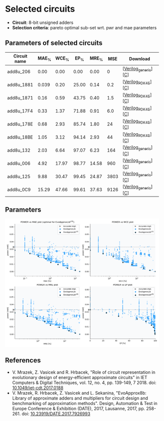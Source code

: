 
Selected circuits
===================
 - **Circuit**: 8-bit unsigned adders
 - **Selection criteria**: pareto optimal sub-set wrt. pwr and mae parameters

Parameters of selected circuits
----------------------------

| Circuit name | MAE<sub>%</sub> | WCE<sub>%</sub> | EP<sub>%</sub> | MRE<sub>%</sub> | MSE | Download |
| --- |  --- | --- | --- | --- | --- | --- | 
| add8u_206 | 0.00 | 0.00 | 0.00 | 0.00 | 0 |  [[Verilog<sub>generic</sub>](add8u_206.v)]  [[C](add8u_206.c)] |
| add8u_1881 | 0.039 | 0.20 | 25.00 | 0.14 | 0.2 |   [[Verilog<sub>PDK45</sub>](add8u_1881_pdk45.v)] [[C](add8u_1881.c)] |
| add8u_1871 | 0.16 | 0.59 | 43.75 | 0.40 | 1.5 |   [[Verilog<sub>PDK45</sub>](add8u_1871_pdk45.v)] [[C](add8u_1871.c)] |
| add8u_17F4 | 0.33 | 1.37 | 71.88 | 0.91 | 6.0 |   [[Verilog<sub>PDK45</sub>](add8u_17F4_pdk45.v)] [[C](add8u_17F4.c)] |
| add8u_178E | 0.68 | 2.93 | 85.74 | 1.80 | 24 |   [[Verilog<sub>PDK45</sub>](add8u_178E_pdk45.v)] [[C](add8u_178E.c)] |
| add8u_18BE | 1.05 | 3.12 | 94.14 | 2.93 | 44 |   [[Verilog<sub>PDK45</sub>](add8u_18BE_pdk45.v)] [[C](add8u_18BE.c)] |
| add8u_132 | 2.03 | 6.64 | 97.07 | 6.23 | 164 |  [[Verilog<sub>generic</sub>](add8u_132.v)]  [[C](add8u_132.c)] |
| add8u_006 | 4.92 | 17.97 | 98.77 | 14.58 | 960 |  [[Verilog<sub>generic</sub>](add8u_006.v)]  [[C](add8u_006.c)] |
| add8u_125 | 9.88 | 30.47 | 99.45 | 24.87 | 3803 |  [[Verilog<sub>generic</sub>](add8u_125.v)]  [[C](add8u_125.c)] |
| add8u_0C9 | 15.29 | 47.66 | 99.61 | 37.63 | 9126 |  [[Verilog<sub>generic</sub>](add8u_0C9.v)]  [[C](add8u_0C9.c)] |
    
Parameters
--------------
![Parameters figure](fig.png)

References
--------------
   - V. Mrazek, Z. Vasicek and R. Hrbacek, "Role of circuit representation in evolutionary design of energy-efficient approximate circuits" in IET Computers & Digital Techniques, vol. 12, no. 4, pp. 139-149, 7 2018. doi: [10.1049/iet-cdt.2017.0188](https://dx.doi.org/10.1049/iet-cdt.2017.0188)
   - V. Mrazek, R. Hrbacek, Z. Vasicek and L. Sekanina, "EvoApprox8b: Library of approximate adders and multipliers for circuit design and benchmarking of approximation methods". Design, Automation & Test in Europe Conference & Exhibition (DATE), 2017, Lausanne, 2017, pp. 258-261. doi: [10.23919/DATE.2017.7926993](https://dx.doi.org/10.23919/DATE.2017.7926993)

             
